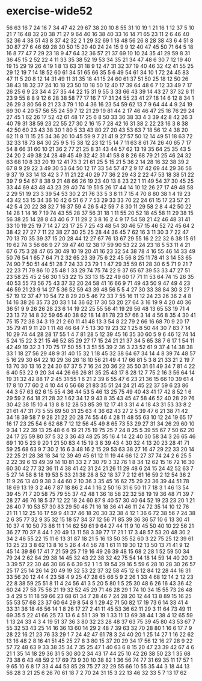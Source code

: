 # exercise-wide52
56
63
16
7
24
16
7
34
47
42
29
67
38
20
10
8
55
31
10
19
1
21
16
1
12
37
5
10
21
7
16
48
32
20
38
71
27
9
64
40
16
38
40
33
16
14
71
65
23
11
2
6
46
40
52
36
4
38
51
43
8
37
42
32
2
1
29
32
69
1
18
48
56
26
8
28
38
43
6
4
51
8
30
87
27
6
46
69
28
30
50
15
20
40
24
24
15
9
9
12
40
47
45
50
71
64
5
18
16
8
77
47
7
29
23
18
9
47
64
32
36
57
21
37
69
10
10
24
35
41
29
59
8
31
36
45
15
2
52
22
4
11
33
35
38
52
19
53
34
35
21
34
47
48
6
30
7
12
19
40
19
15
29
19
26
4
19
1
8
13
63
31
18
9
12
47
31
32
37
19
40
46
32
42
41
55
25
29
12
19
7
14
18
52
60
61
34
51
65
66
35
5
6
49
54
61
34
10
1
72
24
45
83
47
11
5
20
8
12
14
31
49
11
31
35
18
41
15
24
60
61
37
51
50
25
18
12
50
26
38
43
18
32
37
24
10
18
23
50
10
18
50
12
40
17
39
64
48
6
7
12
33
49
7
17
26
25
6
9
23
34
4
27
35
44
22
15
31
9
55
3
33
66
43
39
14
43
27
37
32
6
11
23
9
55
8
8
9
12
6
28
38
58
77
17
16
7
17
31
24
55
23
41
27
18
14
6
12
8
34
1
26
29
3
80
56
8
21
23
3
79
1
10
4
36
16
23
54
59
62
13
7
9
64
44
4
9
24
19
69
30
4
20
57
56
55
24
59
7
12
21
29
19
81
44
2
17
46
46
47
25
16
76
29
24
27
45
1
62
26
17
52
42
61
48
17
25
6
8
50
33
36
38
33
4
3
39
42
8
42
26
3
40
79
31
38
59
23
22
55
27
30
2
16
15
7
28
42
16
31
38
2
22
23
16
3
8
38
42
50
60
23
43
38
30
1
80
5
33
43
80
27
20
43
53
63
7
18
56
12
4
38
20
62
11
8
11
15
25
34
36
20
10
45
59
9
7
21
41
9
27
57
50
12
14
49
51
18
63
72
32
33
18
73
84
30
25
9
5
15
38
12
23
12
15
14
7
11
63
8
61
74
26
40
65
7
17
54
8
66
31
60
10
21
36
2
77
21
25
8
31
43
44
57
62
13
19
35
64
25
35
43
5
24
20
2
49
38
24
28
49
45
49
32
42
31
41
58
8
8
26
68
79
21
25
46
24
32
63
68
10
8
33
20
19
12
41
73
3
21
61
25
5
15
21
5
36
2
14
28
16
32
38
39
2
67
8
9
29
22
3
49
30
53
64
50
12
17
33
54
57
47
2
9
17
42
69
44
29
36
56
9
37
19
33
14
13
42
3
7
11
21
22
40
29
77
36
2
29
43
2
22
47
53
18
38
51
22
39
7
9
54
67
8
38
9
21
48
66
26
19
23
40
13
8
23
22
1
11
49
54
37
30
45
25
33
44
69
43
48
43
23
29
40
74
19
51
5
26
17
44
14
10
12
26
27
17
49
48
58
2
29
51
19
23
3
39
54
53
30
2
21
76
33
5
3
8
11
7
15
4
70
8
80
38
1
4
19
23
43
42
53
15
34
36
10
42
6
51
6
7
7
53
29
33
33
70
22
24
61
15
17
23
57
21
42
5
4
20
22
38
32
7
16
37
59
4
26
5
42
59
7
8
30
11
29
58
2
8
4
42
50
22
14
28
1
14
16
7
19
74
43
55
28
37
56
31
18
1
11
55
20
52
18
45
58
11
29
38
15
56
38
25
14
28
8
43
40
6
7
11
29
2
3
8
16
2
4
9
17
54
58
21
42
46
48
31
41
33
10
19
25
19
7
14
27
23
17
25
7
25
43
48
54
30
46
57
15
46
52
72
45
64
2
38
42
27
27
7
11
22
38
27
30
25
25
28
44
36
45
7
62
16
3
11
30
3
7
22
47
70
13
70
35
39
37
15
20
28
44
12
27
67
76
13
67
29
55
16
2
22
32
6
38
15
61
19
62
74
3
56
66
9
27
39
47
40
12
38
17
59
90
53
22
24
23
18
5
53
11
4
21
67
6
75
3
28
47
65
30
49
10
19
20
41
16
23
32
54
38
78
4
16
55
46
14
33
49
50
76
54
1
65
7
64
71
2
32
65
23
39
75
6
22
45
56
8
25
11
78
41
3
14
53
65
74
90
7
50
51
44
51
28
7
24
33
23
79
1
1
47
29
35
59
61
28
30
6
5
71
9
21
7
22
23
71
79
86
10
25
48
1
33
29
74
75
74
22
9
37
65
67
39
53
33
47
27
51
23
58
25
45
2
56
30
1
53
22
15
33
13
15
22
49
60
17
71
11
53
64
74
15
26
35
40
53
55
73
56
75
43
37
32
20
24
58
41
16
66
9
71
49
43
50
9
47
49
4
23
46
59
21
23
9
14
27
5
36
52
59
43
39
48
56
5
5
4
27
30
33
38
84
30
3
27
1
57
19
12
37
47
10
54
72
8
29
20
5
46
72
33
7
55
16
11
12
24
23
26
36
2
4
8
14
16
38
26
35
73
20
33
1
14
36
62
17
30
53
20
27
64
3
16
19
9
4
20
40
36
36
51
9
9
26
26
28
23
6
14
19
22
25
55
56
41
19
29
56
48
13
65
53
19
71
4
23
13
72
14
8
32
59
65
40
38
62
18
14
81
78
23
57
66
3
14
4
56
8
35
4
30
41
75
15
72
38
34
3
19
21
2
60
11
41
48
13
3
54
8
22
79
2
66
16
68
70
9
20
17
35
79
41
9
11
20
1
11
48
46
64
7
5
13
30
19
23
32
1
25
8
50
44
30
7
83
7
14
10
29
74
44
28
28
17
55
1
4
7
81
28
5
12
39
45
16
35
30
60
5
9
6
46
12
74
14
5
24
15
22
3
21
15
46
52
85
29
27
17
15
24
21
21
37
34
5
65
38
7
6
17
1
54
11
42
49
19
32
3
1
70
75
17
50
55
1
3
51
55
39
2
36
3
23
52
61
9
37
4
14
38
38
33
1
18
27
56
29
48
9
31
40
15
32
1
18
45
32
38
64
67
34
14
4
8
39
74
48
57
5
16
29
30
64
22
10
29
36
26
18
10
56
21
49
4
17
66
81
5
3
8
21
33
21
2
19
7
13
70
30
13
16
2
24
30
67
37
5
7
16
24
20
36
22
35
50
31
61
49
34
7
81
4
22
6
40
53
22
9
20
34
44
26
66
26
81
35
25
43
17
8
28
12
7
75
2
16
3
56
64
14
19
31
32
42
88
17
2
45
31
55
1
6
21
2
39
6
55
47
6
23
21
36
15
66
10
39
61
4
17
8
10
77
60
2
4
10
44
6
56
68
21
83
35
51
24
24
21
45
22
37
59
6
23
86
44
3
57
63
62
6
15
55
4
36
44
53
5
46
13
25
75
49
40
43
41
17
42
8
52
1
6
29
59
2
64
18
21
28
32
1
62
34
12
9
43
8
35
43
45
47
58
46
52
40
28
29
76
30
42
38
15
10
4
13
8
8
12
28
53
85
39
12
17
41
3
31
4
4
18
43
31
53
33
8
2
21
61
47
31
73
5
55
69
50
31
25
63
4
36
62
43
27
2
5
39
47
6
21
38
71
42
34
18
39
58
7
9
28
21
22
20
28
74
55
46
4
28
11
48
55
63
10
12
24
19
65
17
16
17
23
25
54
6
62
68
7
12
12
56
45
49
8
65
73
53
29
27
31
34
26
29
60
10
9
34
1
22
39
13
25
48
6
6
19
21
75
19
75
25
7
24
8
25
5
39
55
67
7
50
62
20
24
17
25
59
80
37
5
32
3
36
43
48
25
35
16
4
14
22
40
30
58
34
3
26
65
46
69
1
10
5
23
9
20
1
21
50
83
4
15
19
3
8
39
43
4
30
32
4
13
20
23
28
41
71
59
25
68
63
9
7
30
2
16
6
3
48
16
2
15
29
53
63
38
27
16
47
29
22
33
20
14
22
25
21
28
38
18
34
12
39
49
45
61
12
11
19
44
66
12
27
37
74
24
2
6
25
5
2
22
39
6
13
49
39
14
10
81
33
2
7
30
79
3
32
76
1
8
34
12
62
15
16
72
16
30
60
30
42
77
32
36
11
4
38
41
42
31
24
21
26
11
29
48
6
24
15
24
42
52
63
7
5
27
14
58
8
18
19
53
5
33
21
38
28
8
52
18
37
7
2
12
61
16
59
2
12
54
36
2
11
9
26
13
40
9
38
3
44
60
2
10
36
3
35
45
16
62
75
29
23
36
39
44
51
78
18
69
13
19
3
2
46
7
87
18
86
2
44
1
16
2
50
16
31
6
50
11
7
18
3
1
46
13
54
39
45
71
7
20
58
75
79
55
37
42
48
1
36
18
58
22
32
58
19
19
36
48
71
39
7
28
27
46
76
18
5
37
12
22
18
24
60
87
9
40
57
30
40
64
52
19
23
23
20
1
21
26
40
7
10
53
57
30
83
29
50
46
71
16
18
36
41
46
11
24
72
35
14
10
12
76
21
11
1
12
25
16
17
59
9
41
37
46
18
20
30
32
38
4
12
1
36
6
72
38
56
7
24
38
2
6
35
77
32
9
35
32
15
18
57
34
37
12
56
71
85
39
36
36
57
10
6
13
30
41
10
37
4
10
50
73
86
11
1
14
62
59
61
9
64
27
44
11
9
10
45
50
40
10
22
56
21
36
27
70
37
8
44
1
20
49
13
11
58
3
39
77
17
21
1
17
3
48
57
53
20
48
30
2
34
2
46
55
22
15
11
6
13
31
87
18
21
5
16
13
50
35
52
60
3
22
75
25
12
39
61
13
25
23
3
8
62
13
8
16
5
26
4
44
56
78
1
61
11
19
30
12
13
50
13
71
41
9
12
45
14
39
86
17
41
7
21
59
25
7
19
16
49
26
39
48
15
68
2
28
1
52
59
50
34
79
24
2
62
84
29
38
14
45
32
43
22
38
32
42
75
54
14
18
14
59
14
40
20
3
3
39
57
22
30
46
30
86
6
6
39
52
1
1
5
19
54
29
16
5
59
6
28
10
28
30
26
57
25
17
25
14
26
14
20
49
19
32
53
22
37
32
58
45
12
6
12
84
12
28
44
16
31
33
56
20
12
44
4
23
58
4
9
25
47
28
65
66
5
9
2
26
1
33
4
68
12
14
2
12
23
22
8
38
59
25
51
8
11
4
24
56
41
3
5
20
5
80
1
5
25
30
48
6
26
16
43
36
42
60
24
27
58
75
56
21
19
32
52
45
29
71
46
28
29
1
74
10
34
15
55
73
26
48
3
4
29
5
11
18
59
66
23
68
61
34
7
28
46
7
24
28
20
12
44
13
8
89
15
16
25
55
53
57
68
23
37
60
64
29
8
54
8
1
29
42
71
50
82
17
19
73
6
14
33
41
4
33
31
36
18
46
56
14
1
8
26
17
27
2
41
11
45
53
36
62
11
29
3
11
64
73
49
11
69
35
5
22
41
66
25
73
13
6
4
51
1
39
19
1
33
11
13
69
38
44
1
38
4
12
65
59
1
13
24
33
4
3
4
19
51
37
36
3
80
32
23
28
48
37
63
75
39
45
80
43
53
67
7
55
32
53
43
25
14
16
36
13
60
14
29
2
48
7
39
63
32
70
28
80
1
16
6
17
7
9
28
22
16
21
23
76
33
29
1
7
24
42
47
61
78
3
24
40
20
1
25
14
27
1
16
22
62
13
16
48
2
8
16
41
51
45
25
27
8
3
80
15
37
20
29
34
17
56
12
16
27
28
9
22
57
72
48
63
9
33
38
35
34
7
35
25
47
1
40
63
6
8
15
20
47
23
39
42
67
4
6
21
1
35
14
18
29
36
31
5
30
80
2
34
43
17
44
25
10
42
26
38
50
23
1
35
68
73
38
6
43
48
59
2
17
69
73
9
30
10
38
82
1
36
56
74
77
31
69
35
11
17
57
1
9
65
10
6
8
17
33
4
44
53
85
28
75
27
32
29
55
66
10
55
35
44
3
18
44
13
56
28
3
21
25
6
26
70
61
18
7
2
70
24
31
15
3
22
13
46
32
33
5
7
13
17
62
